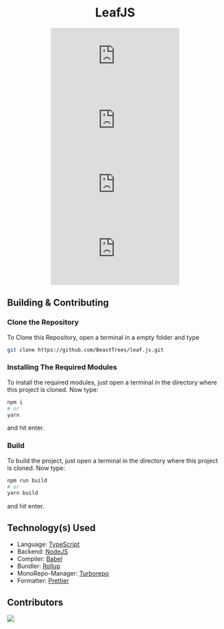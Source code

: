 <div align='center'>

# LeafJS

![License](https://img.shields.io/github/license/BeastTrees/leaf.js?style=flat)
![GitHub Repo Stars](https://img.shields.io/github/stars/BeastTrees/leaf.js?style=flat&color=f0f054)
![GitHub Forks](https://img.shields.io/github/forks/BeastTrees/leaf.js?style=flat&color=blueviolet)
![GitHub Watchers](https://img.shields.io/github/watchers/BeastTrees/leaf.js?style=flat)

</div>

## Building & Contributing

### Clone the Repository

To Clone this Repository, open a terminal in a empty folder and type

```bash
git clone https://github.com/BeastTrees/leaf.js.git
```

### Installing The Required Modules

To install the required modules, just open a terminal in the directory where this project is cloned. Now type:

```bash
npm i
# or
yarn
```

and hit enter.

### Build

To build the project, just open a terminal in the directory where this project is cloned. Now type:

```bash
npm run build
# or
yarn build
```

and hit enter.

## Technology(s) Used

- Language: [TypeScript](https://www.typescriptlang.org/)
- Backend: [NodeJS](https://nodejs.org/)
- Compiler: [Babel](https://babeljs.io/)
- Bundler: [Rollup](https://rollupjs.org/)
- MonoRepo-Manager: [Turborepo](https://turborepo.org/)
- Formatter: [Prettier](https://prettier.io/)

## Contributors

<a href="https://github.com/BeastTrees/leaf.js/graphs/contributors">
	<img src="https://contrib.rocks/image?repo=BeastTrees/leaf.js"/>
</a>
